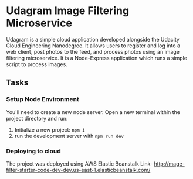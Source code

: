 # Udagram Image Filtering Microservice

Udagram is a simple cloud application developed alongside the Udacity Cloud Engineering Nanodegree. It allows users to register and log into a web client, post photos to the feed, and process photos using an image filtering microservice.  It is a Node-Express application which runs a simple script to process images. 

## Tasks

### Setup Node Environment

You'll need to create a new node server. Open a new terminal within the project directory and run:

1. Initialize a new project: `npm i`
2. run the development server with `npm run dev`


### Deploying to cloud
The project was deployed using AWS Elastic Beanstalk
Link- http://mage-filter-starter-code-dev-dev.us-east-1.elasticbeanstalk.com/
